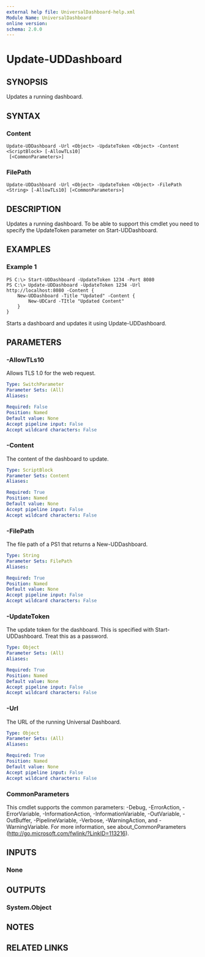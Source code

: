 ```yaml
---
external help file: UniversalDashboard-help.xml
Module Name: UniversalDashboard
online version: 
schema: 2.0.0
---
```


# Update-UDDashboard

## SYNOPSIS
Updates a running dashboard. 

## SYNTAX

### Content
```
Update-UDDashboard -Url <Object> -UpdateToken <Object> -Content <ScriptBlock> [-AllowTLs10]
 [<CommonParameters>]
```

### FilePath
```
Update-UDDashboard -Url <Object> -UpdateToken <Object> -FilePath <String> [-AllowTLs10] [<CommonParameters>]
```

## DESCRIPTION
Updates a running dashboard. To be able to support this cmdlet you need to specify the UpdateToken parameter on Start-UDDashboard. 

## EXAMPLES

### Example 1
```
PS C:\> Start-UDDashboard -UpdateToken 1234 -Port 8080
PS C:\> Update-UDDashboard -UpdateToken 1234 -Url http://localhost:8080 -Content {
    New-UDDashboard -Title "Updated" -Content {
        New-UDCard -TItle "Updated Content"
    }
}
```

Starts a dashboard and updates it using Update-UDDashboard. 

## PARAMETERS

### -AllowTLs10
Allows TLS 1.0 for the web request. 

```yaml
Type: SwitchParameter
Parameter Sets: (All)
Aliases: 

Required: False
Position: Named
Default value: None
Accept pipeline input: False
Accept wildcard characters: False
```

### -Content
The content of the dashboard to update. 

```yaml
Type: ScriptBlock
Parameter Sets: Content
Aliases: 

Required: True
Position: Named
Default value: None
Accept pipeline input: False
Accept wildcard characters: False
```

### -FilePath
The file path of a PS1 that returns a New-UDDashboard.

```yaml
Type: String
Parameter Sets: FilePath
Aliases: 

Required: True
Position: Named
Default value: None
Accept pipeline input: False
Accept wildcard characters: False
```

### -UpdateToken
The update token for the dashboard. This is specified with Start-UDDashboard. Treat this as a password. 

```yaml
Type: Object
Parameter Sets: (All)
Aliases: 

Required: True
Position: Named
Default value: None
Accept pipeline input: False
Accept wildcard characters: False
```

### -Url
The URL of the running Universal Dashboard. 

```yaml
Type: Object
Parameter Sets: (All)
Aliases: 

Required: True
Position: Named
Default value: None
Accept pipeline input: False
Accept wildcard characters: False
```

### CommonParameters
This cmdlet supports the common parameters: -Debug, -ErrorAction, -ErrorVariable, -InformationAction, -InformationVariable, -OutVariable, -OutBuffer, -PipelineVariable, -Verbose, -WarningAction, and -WarningVariable. For more information, see about_CommonParameters (http://go.microsoft.com/fwlink/?LinkID=113216).

## INPUTS

### None

## OUTPUTS

### System.Object

## NOTES

## RELATED LINKS

